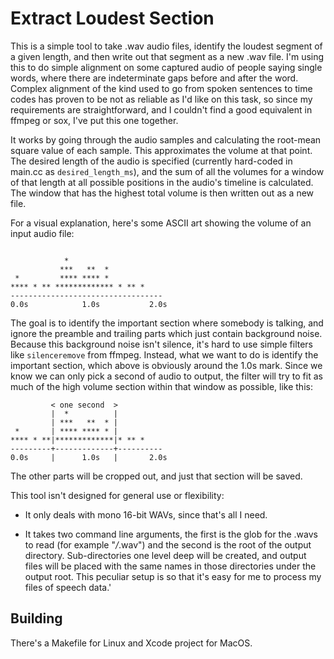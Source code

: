 # Extract Loudest Section

This is a simple tool to take .wav audio files, identify the loudest segment of a given length, and
then write out that segment as a new .wav file. I'm using this to do simple alignment on some
captured audio of people saying single words, where there are indeterminate gaps before and after
the word. Complex alignment of the kind used to go from spoken sentences to time codes has proven to
be not as reliable as I'd like on this task, so since my requirements are straightforward, and I
couldn't find a good equivalent in ffmpeg or sox, I've put this one together.

It works by going through the audio samples and calculating the root-mean square value of each
sample. This approximates the volume at that point. The desired length of the audio is specified
(currently hard-coded in main.cc as `desired_length_ms`), and the sum of all the volumes for a
window of that length at all possible positions in the audio's timeline is calculated. The window
that has the highest total volume is then written out as a new file.

For a visual explanation, here's some ASCII art showing the volume of an input audio file:

```

            *     
           ***   **  *
 *         **** **** *
**** * ** ************* * ** *
----------------------------------
0.0s            1.0s           2.0s
```

The goal is to identify the important section where somebody is talking, and ignore the preamble
and trailing parts which just contain background noise. Because this background noise isn't silence,
it's hard to use simple filters like `silenceremove` from ffmpeg. Instead, what we want to do is
identify the important section, which above is obviously around the 1.0s mark. Since we know we can
only pick a second of audio to output, the filter will try to fit as much of the high volume section
within that window as possible, like this:

```
         < one second  > 
         |  *          |
         | ***   **  * |
 *       | **** **** * |
**** * **|*************|* ** *
---------+-------------+----------
0.0s     |      1.0s   |       2.0s
```

The other parts will be cropped out, and just that section will be saved.

This tool isn't designed for general use or flexibility:

 - It only deals with mono 16-bit WAVs, since that's all I need.

 - It takes two command line arguments, the first is the glob for the .wavs to read (for example
"*/*.wav") and the second is the root of the output directory. Sub-directories one level deep
will be created, and output files will be placed with the same names in those directories under the
output root. This peculiar setup is so that it's easy for me to process my files of speech data.'

## Building

There's a Makefile for Linux and Xcode project for MacOS.
